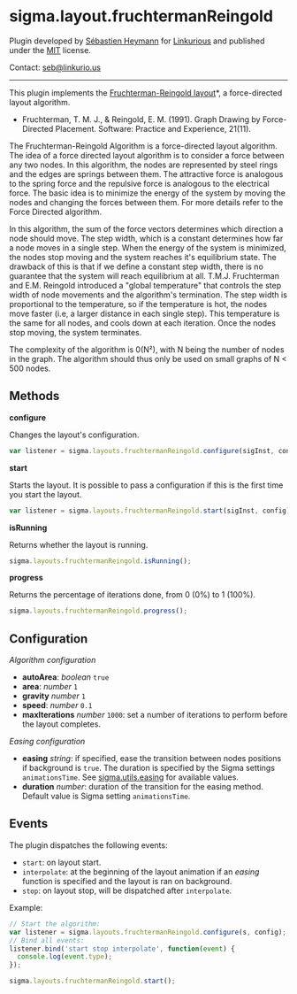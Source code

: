 sigma.layout.fruchtermanReingold
========================

Plugin developed by [Sébastien Heymann](https://github.com/sheymann) for [Linkurious](https://github.com/Linkurious) and published under the [MIT](LICENSE) license.

Contact: seb@linkurio.us

---

This plugin implements the [Fruchterman-Reingold layout](http://citeseer.ist.psu.edu/viewdoc/download;jsessionid=19A8857540E8C9C26397650BBACD5311?doi=10.1.1.13.8444&rep=rep1&type=pdf)*, a force-directed layout algorithm.

* Fruchterman, T. M. J., & Reingold, E. M. (1991). Graph Drawing by Force-Directed Placement. Software: Practice and Experience, 21(11).

The Fruchterman-Reingold Algorithm is a force-directed layout algorithm. The idea of a force directed layout algorithm is to consider a force between any two nodes. In this algorithm, the nodes are represented by steel rings and the edges are springs between them. The attractive force is analogous to the spring force and the repulsive force is analogous to the electrical force. The basic idea is to minimize the energy of the system by moving the nodes and changing the forces between them. For more details refer to the Force Directed algorithm.

In this algorithm, the sum of the force vectors determines which direction a node should move. The step width, which is a constant determines how far a node moves in a single step. When the energy of the system is minimized, the nodes stop moving and the system reaches it's equilibrium state. The drawback of this is that if we define a constant step width, there is no guarantee that the system will reach equilibrium at all. T.M.J. Fruchterman and E.M. Reingold introduced a "global temperature" that controls the step width of node movements and the algorithm's termination. The step width is proportional to the temperature, so if the temperature is hot, the nodes move faster (i.e, a larger distance in each single step). This temperature is the same for all nodes, and cools down at each iteration. Once the nodes stop moving, the system terminates.

The complexity of the algorithm is 0(N²), with N being the number of nodes in the graph. The algorithm should thus only be used on small graphs of N < 500 nodes.

## Methods

**configure**

Changes the layout's configuration.

```js
var listener = sigma.layouts.fruchtermanReingold.configure(sigInst, config);
```

**start**

Starts the layout. It is possible to pass a configuration if this is the first time you start the layout.

```js
var listener = sigma.layouts.fruchtermanReingold.start(sigInst, config);
```

**isRunning**

Returns whether the layout is running.

```js
sigma.layouts.fruchtermanReingold.isRunning();
```

**progress**

Returns the percentage of iterations done, from 0 (0%) to 1 (100%).

```js
sigma.layouts.fruchtermanReingold.progress();
```

## Configuration

*Algorithm configuration*

* **autoArea**: *boolean* `true`
* **area**: *number* `1`
* **gravity** *number* `1`
* **speed**: *number* `0.1`
* **maxIterations** *number* `1000`: set a number of iterations to perform before the layout completes.

*Easing configuration*

* **easing** *string*: if specified, ease the transition between nodes positions if background is `true`. The duration is specified by the Sigma settings `animationsTime`. See [sigma.utils.easing](../../src/utils/sigma.utils.js) for available values.
* **duration** *number*: duration of the transition for the easing method. Default value is Sigma setting `animationsTime`.

## Events

The plugin dispatches the following events:

- `start`: on layout start.
- `interpolate`: at the beginning of the layout animation if an *easing* function is specified and the layout is ran on background.
- `stop`: on layout stop, will be dispatched after `interpolate`.

Example:

```js
// Start the algorithm:
var listener = sigma.layouts.fruchtermanReingold.configure(s, config);
// Bind all events:
listener.bind('start stop interpolate', function(event) {
  console.log(event.type);
});

sigma.layouts.fruchtermanReingold.start();
```

